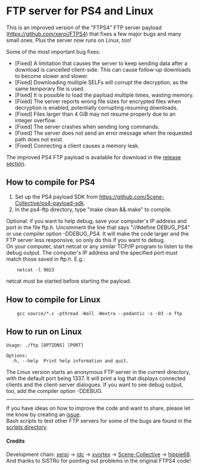 # FTP server for PS4 and Linux

This is an improved version of the "FTPS4" FTP server payload (https://github.com/xerpi/FTPS4) that fixes a few major bugs and many small ones. Plus the server now runs on Linux, too!

Some of the most important bug fixes:

- [Fixed] A limitation that causes the server to keep sending data after a download is cancelled client-side. This can cause follow-up downloads to become slower and slower.
- [Fixed] Downloading multiple SELFs will corrupt the decryption, as the same temporary file is used.
- [Fixed] It is possible to load the payload multiple times, wasting memory.
- [Fixed] The server reports wrong file sizes for encrypted files when decryption is enabled, potentially corrupting resuming downloads.
- [Fixed] Files larger than 4 GiB may not resume properly due to an integer overflow.
- [Fixed] The server crashes when sending long commands.
- [Fixed] The server does not send an error message when the requested path does not exist.
- [Fixed] Connecting a client causes a memory leak.

The improved PS4 FTP payload is available for download in the [release section](https://github.com/hippie68/ps4-ftp/releases/).

## How to compile for PS4

1. Set up the PS4 payload SDK from https://github.com/Scene-Collective/ps4-payload-sdk.
2. In the ps4-ftp directory, type "make clean && make" to compile.

Optional: if you want to help debug, save your computer's IP address and port in the file ftp.h. Uncomment the line that says "//#define DEBUG_PS4" or use compiler option -DDEBUG_PS4. It will make the code larger and the FTP server less responsive, so only do this if you want to debug.  
On your computer, start netcat or any similar TCP/IP program to listen to the debug output. The computer's IP address and the specified port must match those saved in ftp.h. E.g.:

```
    netcat -l 9023
```

netcat must be started before starting the payload.

## How to compile for Linux

```
    gcc source/*.c -pthread -Wall -Wextra --pedantic -s -O3 -o ftp
```

## How to run on Linux

```
Usage: ./ftp [OPTIONS] [PORT]

Options:
  -h, --help  Print help information and quit.
```

The Linux version starts an anonymous FTP server in the current directory, with the default port being 1337. It will print a log that displays connected clients and the client-server dialogues. If you want to see debug output, too, add the compiler option -DDEBUG.

---

If you have ideas on how to improve the code and want to share, please let me know by creating an [issue](https://github.com/hippie68/ps4-ftp/issues).  
Bash scripts to test other FTP servers for some of the bugs are found in the [scripts directory](https://github.com/hippie68/ps4-ftp/tree/main/scripts).

#### Credits
Development chain: [xerpi](https://github.com/xerpi/FTPS4) -> [idc](https://github.com/idc/libftps4) -> [xvortex](https://github.com/xvortex/ps4-ftp-vtx) -> [Scene-Collective](https://github.com/Scene-Collective/ps4-ftp) -> [hippie68](https://github.com/hippie68/ps4-ftp).  
And thanks to SiSTRo for pointing out problems in the original FTPS4 code!
